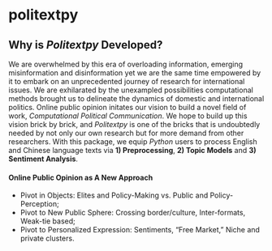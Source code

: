 # politextpy

## Why is *Politextpy* Developed?

We are overwhelmed by this era of overloading information, emerging misinformation and disinformation yet we are the same time empowered by it to embark on an unprecedented journey of research for international issues. We are exhilarated by the unexampled possibilities computational methods brought us to delineate the dynamics of domestic and international politics. Online public opinion initates our vision to build a novel field of work, *Computational Political Communication*. We hope to build up this vision brick by brick, and *Politextpy* is one of the bricks that is undoubtedly needed by not only our own research but for more demand from other researchers. With this package, we equip *Python* users to process English and Chinese language texts via **1) Preprocessing**, **2) Topic Models** and **3) Sentiment Analysis**.

#### Online Public Opinion as A New Approach

+ Pivot in Objects: Elites and Policy-Making vs. Public and Policy-Perception; 
+ Pivot to New Public Sphere: Crossing border/culture, Inter-formats, Weak-tie based;
+ Pivot to Personalized Expression: Sentiments, “Free Market,” Niche and private clusters.

